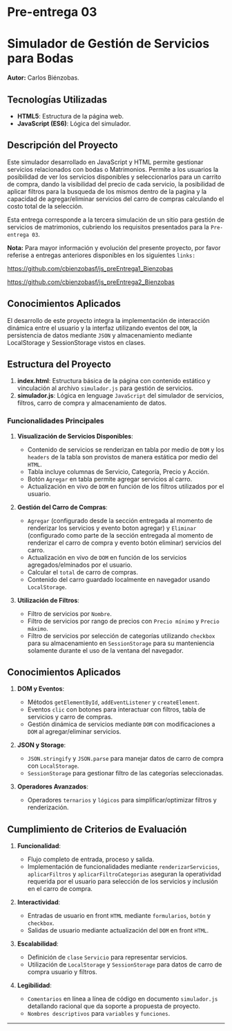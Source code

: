 # Pre-entrega 03

# Simulador de Gestión de Servicios para Bodas

**Autor:** Carlos Biénzobas.

## Tecnologías Utilizadas
- **HTML5**: Estructura de la página web.
- **JavaScript (ES6)**: Lógica del simulador.

## Descripción del Proyecto
Este simulador desarrollado en JavaScript y HTML permite gestionar servicios relacionados con bodas o Matrimonios. Permite a los usuarios la posibilidad de ver los servicios disponibles y seleccionarlos para un carrito de compra, dando la visibilidad del precio de cada servicio, la posibilidad de aplicar filtros para la busqueda de los mismos dentro de la pagina y la capacidad de agregar/eliminar servicios del carro de compras calculando el costo total de la selección.

Esta entrega corresponde a la tercera simulación de un sitio para gestión de servicios de matrimonios, cubriendo los requisitos presentados para la `Pre-entrega 03`.

**Nota:** Para mayor información y evolución del presente proyecto, por favor referise a entregas anteriores disponibles en los siguientes `links:`

https://github.com/cbienzobasf/js_preEntrega1_Bienzobas

https://github.com/cbienzobasf/js_preEntrega2_Bienzobas

## Conocimientos Aplicados
 El desarrollo de este proyecto integra la implementación de interacción dinámica entre el usuario y la interfaz utilizando eventos del `DOM`, la persistencia de datos mediante `JSON` y almacenamiento mediante LocalStorage y SessionStorage vistos en clases.

## Estructura del Proyecto
1. **index.html**: Estructura básica de la página con contenido estático y vinculación al archivo `simulador.js` para gestión de servicios.
2. **simulador.js**: Lógica en lenguage `JavaScript` del simulador de servicios, filtros, carro de compra y almacenamiento de datos.

### Funcionalidades Principales

1. **Visualización de Servicios Disponibles**:
   - Contenido de servicios se renderizan en tabla por medio de `DOM` y los `headers` de la tabla son provistos de manera estática por medio del `HTML`. 
   - Tabla incluye columnas de Servicio, Categoría, Precio y Acción.
   - Botón `Agregar` en tabla permite agregar servicios al carro.
   - Actualización en vivo de `DOM` en función de los filtros utilizados por el usuario.

2. **Gestión del Carro de Compras**:
   - `Agregar` (configurado desde la sección entregada al momento de renderizar los servicios y evento boton agregar) y `Eliminar` (configurado como parte de la sección entregada al momento de renderizar el carro de compra y evento botón eliminar) servicios del carro.
   - Actualización en vivo de `DOM` en función de los servicios agregados/elminados por el usuario.
   - Calcular el `total` de carro de compras.
   - Contenido del carro guardado localmente en navegador usando `LocalStorage`.

3. **Utilización de Filtros**:
   - Filtro de servicios por `Nombre`.
   - Filtro de servicios por rango de precios con `Precio mínimo` y `Precio máximo`.
   - Filtro de servicios por selección de categorías utilizando `checkbox` para su almacenamiento en `SessionStorage` para su manteniencia solamente durante el uso de la ventana del navegador.

## Conocimientos Aplicados

1. **DOM y Eventos**:
   - Métodos `getElementById`, `addEventListener` y `createElement`.
   - Eventos `clic` con botones para interactuar con filtros, tabla de servicios y carro de compras.
   - Gestión dinámica de servicios mediante `DOM` con modificaciones a `DOM` al agregar/eliminar servicios.

2. **JSON y Storage**:
   - `JSON.stringify` y `JSON.parse` para manejar datos de carro de compra con `LocalStorage`.
   - `SessionStorage` para gestionar filtro de las categorías seleccionadas.

3. **Operadores Avanzados**:
   - Operadores `ternarios` y `lógicos` para simplificar/optimizar filtros y renderización.

## Cumplimiento de Criterios de Evaluación

1. **Funcionalidad**:
   - Flujo completo de entrada, proceso y salida.
   - Implementación de funcionalidades mediante `renderizarServicios`, `aplicarFiltros` y `aplicarFiltroCategorias` aseguran la operatividad requerida por el usuario para selección de los servicios y inclusión en el carro de compra.

2. **Interactividad**:
   - Entradas de usuario en front `HTML` mediante `formularios`, `botón` y `checkbox`.
   - Salidas de usuario mediante actualización del `DOM` en front `HTML`.

3. **Escalabilidad**:
   - Definición de `clase` `Servicio` para representar servicios.
   - Utilización de  `LocalStorage` y `SessionStorage` para datos de carro de compra usuario y filtros.

4. **Legibilidad**:
   - `Comentarios`  en línea a línea de código en documento `simulador.js` detallando racional que da soporte a propuesta de proyecto.
   - `Nombres descriptivos` para `variables` y `funciones`.

---
